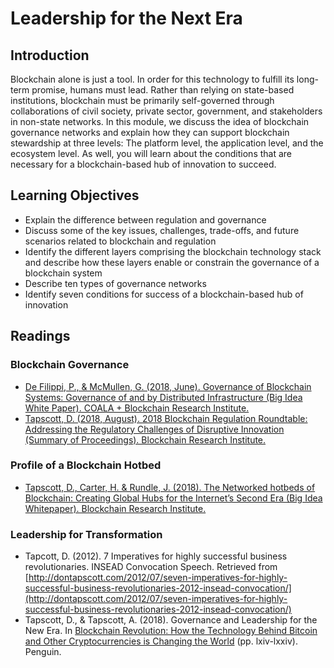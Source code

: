 # Leadership for the Next Era
## Introduction
Blockchain alone is just a tool. In order for this technology to fulfill its long-term promise, humans must lead. Rather than relying on state-based institutions, blockchain must be primarily self-governed through collaborations of civil society, private sector, government, and stakeholders in non-state networks. In this module, we discuss the idea of blockchain governance networks and explain how they can support blockchain stewardship at three levels: The platform level, the application level, and the ecosystem level. As well, you will learn about the conditions that are necessary for a blockchain-based hub of innovation to succeed.

## Learning Objectives
* Explain the difference between regulation and governance
* Discuss some of the key issues, challenges, trade-offs, and future scenarios related to blockchain and regulation
* Identify the different layers comprising the blockchain technology stack and describe how these layers enable or constrain the governance of a blockchain system
* Describe ten types of governance networks
* Identify seven conditions for success of a blockchain-based hub of innovation

## Readings
### Blockchain Governance
* [De Filippi, P., & McMullen, G. (2018, June). Governance of Blockchain Systems: Governance of and by Distributed Infrastructure (Big Idea White Paper). COALA + Blockchain Research Institute.](./files/Governance-Blockchain-Research_Institute.pdf)
* [Tapscott, D. (2018, August). 2018 Blockchain Regulation Roundtable: Addressing the Regulatory Challenges of Disruptive Innovation (Summary of Proceedings). Blockchain Research Institute.](./files/2018_Blockchain_Regulation_Roundtable.pdf)

### Profile of a Blockchain Hotbed
* [Tapscott, D., Carter, H. & Rundle, J. (2018). The Networked hotbeds of Blockchain: Creating Global Hubs for the Internet’s Second Era (Big Idea Whitepaper). Blockchain Research Institute.](./files/Tapscott_The_Networked_Hotbeds_of_Blockchain_Blockchain_Research_Institute.pdf)

### Leadership for Transformation
* Tapcott, D. (2012). 7 Imperatives for highly successful business revolutionaries. INSEAD Convocation Speech.  Retrieved from [http://dontapscott.com/2012/07/seven-imperatives-for-highly-successful-business-revolutionaries-2012-insead-convocation/](http://dontapscott.com/2012/07/seven-imperatives-for-highly-successful-business-revolutionaries-2012-insead-convocation/)
* Tapscott, D., & Tapscott, A. (2018). Governance and Leadership for the New Era. In [Blockchain Revolution: How the Technology Behind Bitcoin and Other Cryptocurrencies is Changing the World](https://www.blockchainresearchinstitute.org/thought-leadership/) (pp. lxiv-lxxiv). Penguin. 
